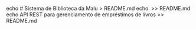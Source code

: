 echo # Sistema de Biblioteca da Malu > README.md
echo. >> README.md
echo API REST para gerenciamento de empréstimos de livros >> README.md